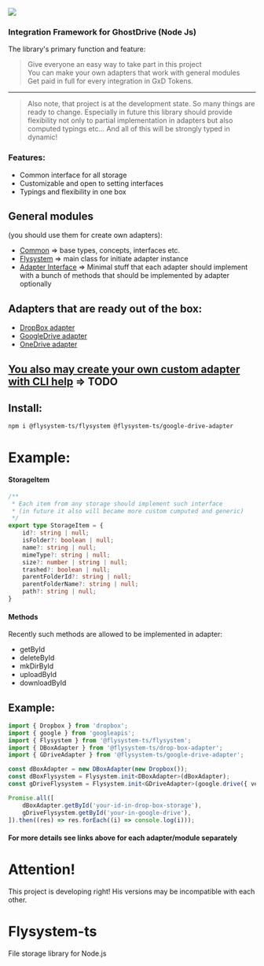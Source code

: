 ![](https://progress-bar.dev/40/?title=in_progress)

### Integration Framework for GhostDrive (Node Js)

The library's primary function and feature:

>Give everyone an easy way to take part in this project<br>
>You can make your own adapters that work with general modules<br>
>Get paid in full for every integration in GxD Tokens. 

---
> Also note, that project is at the development state.
> So many things are ready to change.
> Especially in future this library should provide flexibility not only to partial implementation
> in adapters but also computed typings etc... And all of this will be strongly typed in dynamic!

### Features:
* Common interface for all storage 
* Customizable and open to setting interfaces 
* Typings and flexibility in one box

## General modules 
(you should use them for create own adapters):
* [Common](./packages/common) => base types, concepts, interfaces etc.
* [Flysystem](./packages/flysystem) => main class for initiate adapter instance
* [Adapter Interface](./packages/adapter-interface) => Minimal stuff that each adapter should implement with a bunch of methods that should be implemented by adapter optionally

## Adapters that are ready out of the box:
* [DropBox adapter](./packages/drop-box-adapter/README.md)
* [GoogleDrive adapter](./packages/google-drive-adapter/README.md)
* [OneDrive adapter](./packages/one-drive-adapter)

## [You also may create your own custom adapter with CLI help](#TODO) => TODO

## Install:
```
npm i @flysystem-ts/flysystem @flysystem-ts/google-drive-adapter
```

# Example:
#### StorageItem
```ts
/**
 * Each item from any storage should implement such interface
 * (in future it also will became more custom cumputed and generic)
 */
export type StorageItem = {
    id?: string | null;
    isFolder?: boolean | null;
    name?: string | null;
    mimeType?: string | null;
    size?: number | string | null;
    trashed?: boolean | null;
    parentFolderId?: string | null;
    parentFolderName?: string | null;
    path?: string | null;
}
```
#### Methods
Recently such methods are allowed to be implemented in adapter:
* getById
* deleteById
* mkDirById
* uploadById
* downloadById

## Example:

```ts
import { Dropbox } from 'dropbox';
import { google } from 'googleapis';
import { Flysystem } from '@flysystem-ts/flysystem';
import { DBoxAdapter } from '@flysystem-ts/drop-box-adapter';
import { GDriveAdapter } from '@flysystem-ts/google-drive-adapter';

const dBoxAdapter = new DBoxAdapter(new Dropbox());
const dBoxFlysystem = Flysystem.init<DBoxAdapter>(dBoxAdapter);
const gDriveFlysystem = Flysystem.init<GDriveAdapter>(google.drive({ version: 'v3', auth: new google.auth.OAuth2() }));

Promise.all([
    dBoxAdapter.getById('your-id-in-drop-box-storage'),
    gDriveFlysystem.getById('your-in-google-drive'),
]).then((res) => res.forEach((i) => console.log(i)));
```

#### For more details see links above for each adapter/module separately

# Attention!
This project is developing right! His versions may be incompatible with each other.

# Flysystem-ts
File storage library for Node.js

